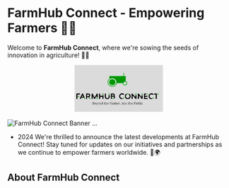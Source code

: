 # FarmHub Connect - Empowering Farmers 🌾🚜

Welcome to **FarmHub Connect**, where we're sowing the seeds of innovation in agriculture! 🌱🌐
<p align="center">
<div style="text-align: center;">
    <img src="scr/log.jpg" alt="FarmHub-Connect" width="200"/>
</div>
</p>

![FarmHub Connect Banner](https://readme-typing-svg.herokuapp.com/?font=Righteous&size=35&center=true&vCenter=true&width=500&height=70&duration=4000&color=00ff00&lines=Welcome+to+FarmHub+Connect!;🚜🌾+Empowering+Agriculture)
...

- 2024 We're thrilled to announce the latest developments at FarmHub Connect! Stay tuned for updates on our initiatives and partnerships as we continue to empower farmers worldwide. 🌱🌍

## About FarmHub Connect

